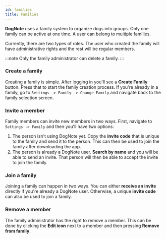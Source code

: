 ```yaml
---
id: families
title: Families
---
```


**DogNote** uses a family system to organize dogs into groups.
Only one family can be active at one time.
A user can belong to multiple families.

Currently, there are two types of roles. The user who created the family
will have administrative rights and the rest will be regular members.

:::note
Only the family administrator can delete a family.
:::

### Create a family

Creating a family is simple. After logging in you'll see a **Create Family** button.
Press that to start the family creation process. If you're already in a family,
go to `Settings -> Family -> Change Family` and navigate back to the family selection screen.

### Invite a member

Family members can invite new members in two ways.
First, navigate to `Settings -> Family` and then you'll have two options:

1. The person isn't using DogNote yet. Copy the **invite code** that is unique to the family and send it to the person. This can then be used to join the family after downloading the app.
2. The person is already a DogNote user. **Search by name** and you will be able to send an invite.
That person will then be able to accept the invite to join the family.

### Join a family

Joining a family can happen in two ways. You can either **receive an invite** directly if you're
already a DogNote user. Otherwise, a unique **invite code** can also be used to join a family.

### Remove a member

The family administrator has the right to remove a member.
This can be done by clicking the **Edit icon** next to a member and then pressing **Remove from family**.
